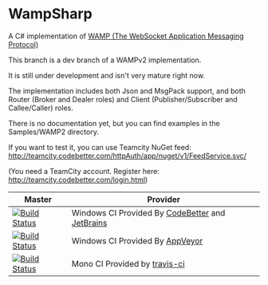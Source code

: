 WampSharp
=========


A C# implementation of [WAMP (The WebSocket Application Messaging Protocol)][WampLink]

This branch is a dev branch of a WAMPv2 implementation.

It is still under development and isn't very mature right now.

The implementation includes both Json and MsgPack support, and both Router (Broker and Dealer roles) and Client (Publisher/Subscriber and Callee/Caller) roles.

There is no documentation yet, but you can find examples in the Samples/WAMP2 directory.

If you want to test it, you can use Teamcity NuGet feed:
http://teamcity.codebetter.com/httpAuth/app/nuget/v1/FeedService.svc/

(You need a TeamCity account. Register here: http://teamcity.codebetter.com/login.html)

Master | Provider
------ | --------
[![Build Status][WinImgMaster]][WinLinkMaster] | Windows CI Provided By [CodeBetter][] and [JetBrains][] 
[![Build Status][AppVeyorImgMaster]][AppVeyorLinkMaster] | Windows CI Provided By [AppVeyor][]
[![Build Status][MonoImgMaster]][MonoLinkMaster] | Mono CI Provided by [travis-ci][] 

[WampLink]:http://wamp.ws

[WinImgMaster]:http://teamcity.codebetter.com/app/rest/builds/buildType:\(id:bt1199\)/statusIcon
[WinLinkMaster]:http://teamcity.codebetter.com/viewLog.html?buildTypeId=bt1199&buildId=lastFinished&guest=1
[MonoImgMaster]:https://travis-ci.org/Code-Sharp/WampSharp.png?branch=wampv2
[MonoLinkMaster]:https://travis-ci.org/Code-Sharp/WampSharp
[AppVeyorLinkMaster]:https://ci.appveyor.com/project/darkl/wampsharp-wampv2
[AppVeyorImgMaster]:https://ci.appveyor.com/api/projects/status/5p03p1mkwuaxnoav

[JetBrains]:http://www.jetbrains.com/
[CodeBetter]:http://codebetter.com/
[travis-ci]:https://travis-ci.org/
[AppVeyor]:http://www.appveyor.com/

